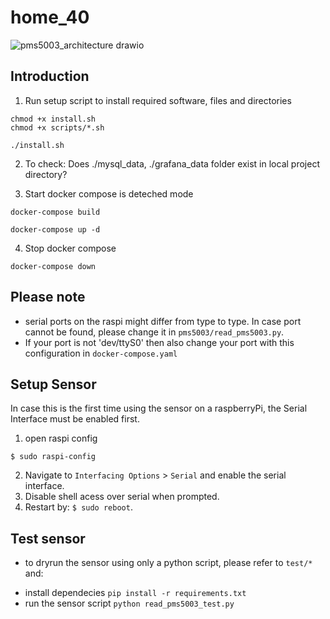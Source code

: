 # home_40
![pms5003_architecture drawio](https://github.com/user-attachments/assets/8c3f5529-514a-43fd-93db-3e867709ef37)

## Introduction
1. Run setup script to install required software, files and directories
```
chmod +x install.sh
chmod +x scripts/*.sh

./install.sh
```

2. To check: Does ./mysql_data, ./grafana_data folder exist in local project directory?

3. Start docker compose is deteched mode
```
docker-compose build

docker-compose up -d

```
4. Stop docker compose
```
docker-compose down
```

## Please note
- serial ports on the raspi might differ from type to type. In case port cannot be found, please change it in `pms5003/read_pms5003.py`.
- If your port is not 'dev/ttyS0' then also change your port with this configuration in `docker-compose.yaml`  


## Setup Sensor
In case this is the first time using the sensor on a raspberryPi, the Serial Interface must be enabled first.
1. open raspi config
```
$ sudo raspi-config
```
2. Navigate to `Interfacing Options` > `Serial` and enable the serial interface.
3. Disable shell acess over serial when prompted.
4. Restart by: `$ sudo reboot`.

## Test sensor
- to dryrun the sensor using only a python script, please refer to `test/*` and:
* install dependecies `pip install -r requirements.txt`
* run the sensor script `python read_pms5003_test.py`
